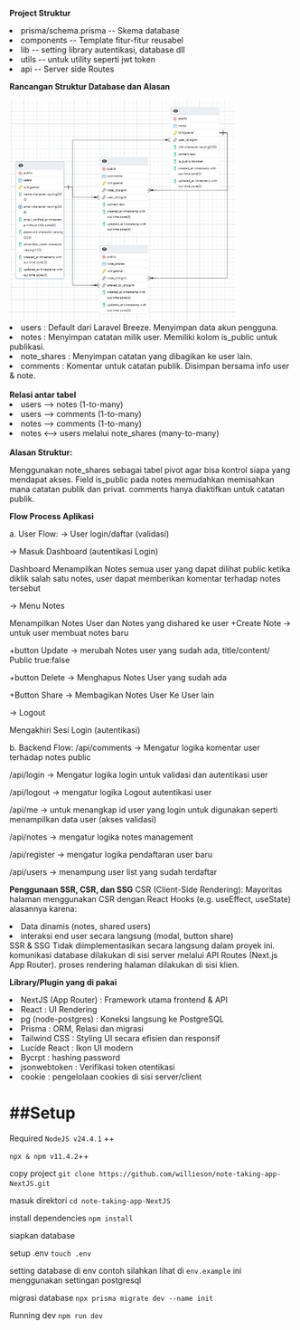 <b>Project Struktur</b>

<li>prisma/schema.prisma -- Skema database</li>
<li>components -- Template fitur-fitur reusabel</li>
<li>lib -- setting library autentikasi, database dll</li>
<li>utils -- untuk utility seperti jwt token</li>
<li>api -- Server side Routes</li>

<b>Rancangan Struktur Database dan Alasan</b>

<img src="https://github.com/willieson/note-taking-app-Laravel/blob/main/ERD_Database_pgs.png" width = "400"/>

<li>users : Default dari Laravel Breeze. Menyimpan data akun pengguna.</li>
<li>notes : Menyimpan catatan milik user. Memiliki kolom is_public untuk publikasi.</li>
<li>note_shares : Menyimpan catatan yang dibagikan ke user lain.</li>
<li>comments : Komentar untuk catatan publik. Disimpan bersama info user & note.</li>
</br>
<b>Relasi antar tabel</b>

<li>users ⟶ notes (1-to-many)</li>
<li>users ⟶ comments (1-to-many)</li>
<li>notes ⟶ comments (1-to-many)</li>
<li>notes ⟷ users melalui note_shares (many-to-many)</li>
</br>
<b>Alasan Struktur:</b>
 <p>   Menggunakan note_shares sebagai tabel pivot agar bisa kontrol siapa yang mendapat akses.
    Field is_public pada notes memudahkan memisahkan mana catatan publik dan privat.
    comments hanya diaktifkan untuk catatan publik.</p>

<b>Flow Process Aplikasi</b>

a. User Flow:
-> User login/daftar (validasi)

-> Masuk Dashboard (autentikasi Login)

Dashboard Menampilkan Notes semua user yang dapat dilihat public
ketika diklik salah satu notes, user dapat memberikan komentar terhadap notes tersebut

-> Menu Notes

Menampilkan Notes User dan Notes yang dishared ke user
+Create Note -> untuk user membuat notes baru

+button Update -> merubah Notes user yang sudah ada, title/content/ Public true:false

+button Delete -> Menghapus Notes User yang sudah ada

+Button Share -> Membagikan Notes User Ke User lain

-> Logout

Mengakhiri Sesi Login (autentikasi)

b. Backend Flow:
/api/comments -> Mengatur logika komentar user terhadap notes public

/api/login -> Mengatur logika login untuk validasi dan autentikasi user

/api/logout -> mengatur logika Logout autentikasi user

/api/me -> untuk menangkap id user yang login untuk digunakan seperti menampilkan data user (akses validasi)

/api/notes -> mengatur logika notes management

/api/register -> mengatur logika pendaftaran user baru

/api/users -> menampung user list yang sudah terdaftar

<b>Penggunaan SSR, CSR, dan SSG</b>
CSR (Client-Side Rendering): Mayoritas halaman menggunakan CSR dengan React Hooks (e.g. useEffect, useState) alasannya karena:

<li>Data dinamis (notes, shared users)</li>
<li>interaksi end user secara langsung (modal, button share)</li>
SSR & SSG Tidak diimplementasikan secara langsung dalam proyek ini. 
komunikasi database dilakukan di sisi server melalui API Routes (Next.js App Router).
proses rendering halaman dilakukan di sisi klien.

<b>Library/Plugin yang di pakai</b>

<li>NextJS (App Router) : Framework utama frontend & API</li>
<li>React : UI Rendering</li>
<li>pg (node-postgres) : Koneksi langsung ke PostgreSQL</li>
<li>Prisma : ORM, Relasi dan migrasi</li>
<li>Tailwind CSS : Styling UI secara efisien dan responsif</li>
<li>Lucide React : 	Ikon UI modern</li>
<li>Bycrpt :  hashing password</li>
<li>jsonwebtoken : Verifikasi token otentikasi</li>
<li>cookie : pengelolaan cookies di sisi server/client</li>

<h1><b>##Setup</b></h1>

Required
`NodeJS v24.4.1` ++

`npx & npm v11.4.2`++


copy project `git clone https://github.com/willieson/note-taking-app-NextJS.git`

masuk direktori `cd note-taking-app-NextJS`

install dependencies `npm install`

siapkan database

setup .env `touch .env`

setting database di env contoh silahkan lihat di `env.example` ini menggunakan settingan postgresql

migrasi database `npx prisma migrate dev --name init`

Running dev `npm run dev`
